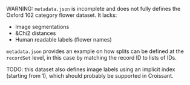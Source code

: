 WARNING: `metadata.json` is  incomplete and does not fully defines the Oxford 102 category flower dataset. It lacks:

 - Image segmentations
 - &Chi2 distances
 - Human readable labels (flower names)

`metadata.json` provides an example on how splits can be defined at the `recordSet` level, in this case by matching the record ID to lists of IDs.

TODO: this dataset also defines image labels using an implicit index (starting from 1), which should probably be supported in Croissant.

